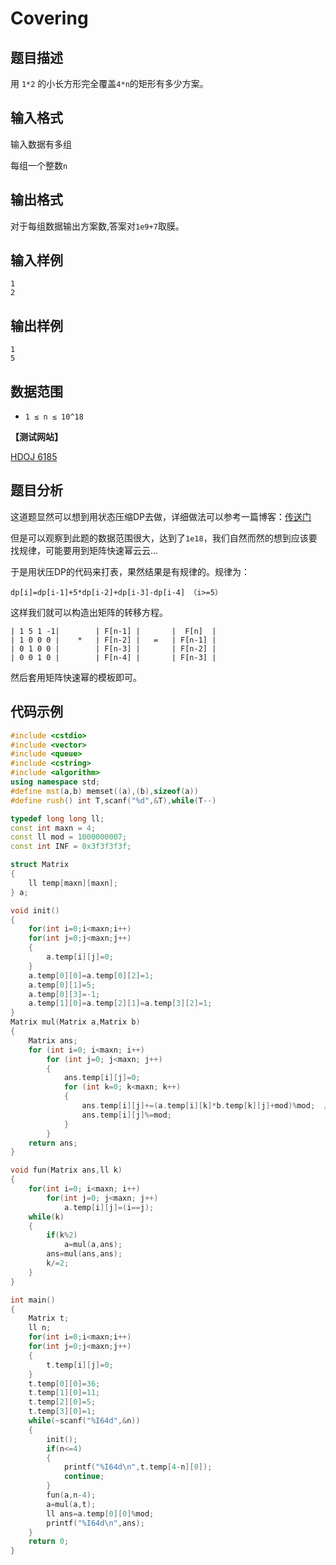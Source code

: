 # Covering


## 题目描述

用 `1*2` 的小长方形完全覆盖`4*n`的矩形有多少方案。

## 输入格式

输入数据有多组

每组一个整数`n`


## 输出格式

对于每组数据输出方案数,答案对`1e9+7`取膜。

## 输入样例

    1
    2

## 输出样例

    1
    5
 
    
## 数据范围

- `1 ≤ n ≤ 10^18`

**【测试网站】**

[HDOJ 6185](http://acm.hdu.edu.cn/showproblem.php?pid=6185) 

## 题目分析

  这道题显然可以想到用状态压缩DP去做，详细做法可以参考一篇博客：[传送门](https://blog.csdn.net/my_sunshine26/article/details/74612684)
  
  但是可以观察到此题的数据范围很大，达到了`1e18`，我们自然而然的想到应该要找规律，可能要用到矩阵快速幂云云...
  
  于是用状压DP的代码来打表，果然结果是有规律的。规律为：
  
    dp[i]=dp[i-1]+5*dp[i-2]+dp[i-3]-dp[i-4] （i>=5）
 
 这样我们就可以构造出矩阵的转移方程。
  
    | 1 5 1 -1|        | F[n-1] |       |  F[n]  |
    | 1 0 0 0 |    *   | F[n-2] |   =   | F[n-1] |
    | 0 1 0 0 |        | F[n-3] |       | F[n-2] |
    | 0 0 1 0 |        | F[n-4] |       | F[n-3] |

  然后套用矩阵快速幂的模板即可。

## 代码示例

```c++
#include <cstdio>
#include <vector>
#include <queue>
#include <cstring>
#include <algorithm>
using namespace std;
#define mst(a,b) memset((a),(b),sizeof(a))
#define rush() int T,scanf("%d",&T),while(T--)

typedef long long ll;
const int maxn = 4;
const ll mod = 1000000007;
const int INF = 0x3f3f3f3f;

struct Matrix
{
    ll temp[maxn][maxn];
} a;

void init()
{
    for(int i=0;i<maxn;i++)
    for(int j=0;j<maxn;j++)
    {
        a.temp[i][j]=0;
    }
    a.temp[0][0]=a.temp[0][2]=1;
    a.temp[0][1]=5;
    a.temp[0][3]=-1;
    a.temp[1][0]=a.temp[2][1]=a.temp[3][2]=1;
}
Matrix mul(Matrix a,Matrix b)
{
    Matrix ans;
    for (int i=0; i<maxn; i++)
        for (int j=0; j<maxn; j++)
        {
            ans.temp[i][j]=0;
            for (int k=0; k<maxn; k++)
            {
                ans.temp[i][j]+=(a.temp[i][k]*b.temp[k][j]+mod)%mod;  //特别注意
                ans.temp[i][j]%=mod;
            }
        }
    return ans;
}

void fun(Matrix ans,ll k)
{
    for(int i=0; i<maxn; i++)
        for(int j=0; j<maxn; j++)
            a.temp[i][j]=(i==j);
    while(k)
    {
        if(k%2)
            a=mul(a,ans);
        ans=mul(ans,ans);
        k/=2;
    }
}

int main()
{
    Matrix t;
    ll n;
    for(int i=0;i<maxn;i++)
    for(int j=0;j<maxn;j++)
    {
        t.temp[i][j]=0;
    }
    t.temp[0][0]=36;
    t.temp[1][0]=11;
    t.temp[2][0]=5;
    t.temp[3][0]=1;
    while(~scanf("%I64d",&n))
    {
        init();
        if(n<=4)
        {
            printf("%I64d\n",t.temp[4-n][0]);
            continue;
        }
        fun(a,n-4);
        a=mul(a,t);
        ll ans=a.temp[0][0]%mod;
        printf("%I64d\n",ans);
    }
    return 0;
}
```
   
   
   
